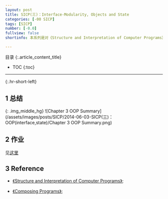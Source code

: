 ```yaml
---
layout: post
title: SICP(三)：Interface-Modularity, Objects and State
categories: [-00 SICP]
tags: [SICP]
number: [-0.0]
fullview: false
shortinfo: 本系列是对《Structure and Interpretation of Computer Programs》读书总结，作为对Program本质的学习。本文是第3篇笔记-《Pnterface-Modularity, Objects and State》。

---
```

目录
{:.article_content_title}


* TOC
{:toc}

---
{:.hr-short-left}

## 1 总结 ##

{: .img_middle_hg}
![Chapter 3 OOP Summary](/assets/images/posts/SICP/2014-06-03-SICP(三)：OOP(interface,state)/Chapter 3 OOP Summary.png)

## 2 作业 ##

见[这里](https://github.com/shunmian/00-SICP)


## 3 Reference ##

- [《Structure and Interpretation of Computer Programs》](https://www.amazon.com/Structure-Interpretation-Computer-Programs-Engineering/dp/0262510871);

- [《Composing Programs》](http://composingprograms.com);



